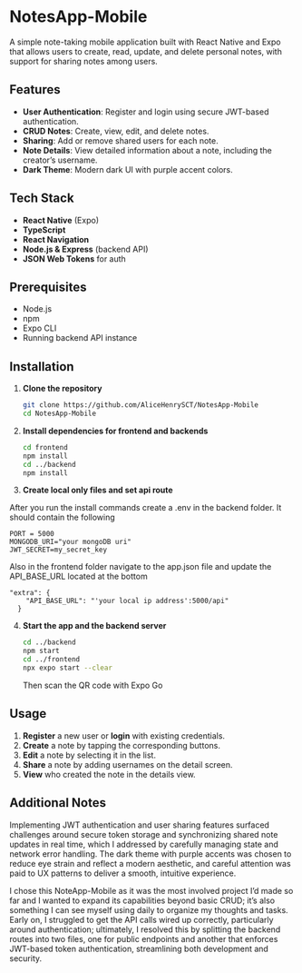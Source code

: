 # NotesApp-Mobile

A simple note-taking mobile application built with React Native and Expo that allows users to create, read, update, and delete personal notes, with support for sharing notes among users.

## Features

- **User Authentication**: Register and login using secure JWT-based authentication.
- **CRUD Notes**: Create, view, edit, and delete notes.
- **Sharing**: Add or remove shared users for each note.
- **Note Details**: View detailed information about a note, including the creator’s username.
- **Dark Theme**: Modern dark UI with purple accent colors.

## Tech Stack

- **React Native** (Expo)
- **TypeScript**
- **React Navigation**
- **Node.js & Express** (backend API)
- **JSON Web Tokens** for auth

## Prerequisites

- Node.js 
- npm
- Expo CLI 
- Running backend API instance

## Installation

1. **Clone the repository**

   ```bash
   git clone https://github.com/AliceHenrySCT/NotesApp-Mobile
   cd NotesApp-Mobile
   ```

2. **Install dependencies for frontend and backends**

   ```bash
   cd frontend
   npm install
   cd ../backend
   npm install
   ```

3. **Create local only files and set api route**

  After you run the install commands create a .env in the backend folder. It should contain the following
  
  ```
  PORT = 5000
  MONGODB_URI="your mongoDB uri"
  JWT_SECRET=my_secret_key
  ```

  Also in the frontend folder navigate to the app.json file and update the API_BASE_URL located at the bottom
  
  ```
  "extra": {
      "API_BASE_URL": "'your local ip address':5000/api"
    }
  ``` 

4. **Start the app and the backend server**

   ```bash
   cd ../backend
   npm start
   cd ../frontend
   npx expo start --clear
   ```

   Then scan the QR code with Expo Go

## Usage

1. **Register** a new user or **login** with existing credentials.
2. **Create** a note by tapping the corresponding buttons.
3. **Edit** a note by selecting it in the list.
4. **Share** a note by adding usernames on the detail screen.
5. **View** who created the note in the details view.


## Additional Notes

Implementing JWT authentication and user sharing features surfaced challenges around secure token storage and synchronizing shared note updates in real time, which I addressed by carefully managing state and network error handling. The dark theme with purple accents was chosen to reduce eye strain and reflect a modern aesthetic, and careful attention was paid to UX patterns to deliver a smooth, intuitive experience.

I chose this NoteApp-Mobile as it was the most involved project I’d made so far and I wanted to expand its capabilities beyond basic CRUD; it’s also something I can see myself using daily to organize my thoughts and tasks. Early on, I struggled to get the API calls wired up correctly, particularly around authentication; ultimately, I resolved this by splitting the backend routes into two files, one for public endpoints and another that enforces JWT-based token authentication, streamlining both development and security.

